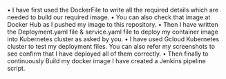 •	I have first used the DockerFile to write all the required details which are needed to build our required image. 
•	You can also check that image at Docker Hub as I pushed my image to this repository. 
•	Then I have written the Deployment.yaml file & service.yaml file to deploy my container image into Kubernetes cluster as asked by you. 
•	I have used Gcloud Kubernetes cluster to test my deployment files. You can also refer my screenshots to see confirm that I have deployed all of them correctly.
•	Then finally to continuously Build my docker image I have created a Jenkins pipeline script.
